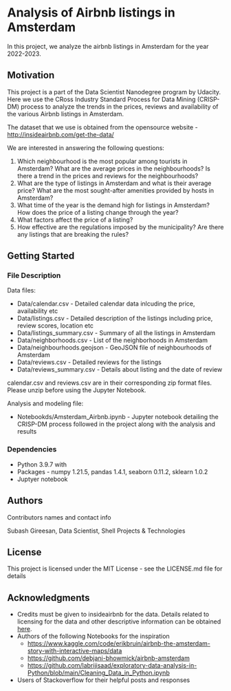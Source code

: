 # Analysis of Airbnb listings in Amsterdam

In this project, we analyze the airbnb listings in Amsterdam for the year 2022-2023. 

## Motivation

This project is a part of the Data Scientist Nanodegree program by Udacity. Here we use the CRoss Industry Standard Process for Data Mining (CRISP-DM) process to analyze the trends in the prices, reviews and availability of the various Airbnb listings in Amsterdam. 

The dataset that we use is obtained from the opensource website - http://insideairbnb.com/get-the-data/

We are interested in answering the following questions:

  1) Which neighbourhood is the most popular among tourists in Amsterdam? What are the average prices in the neighbourhoods? Is there a trend in the prices and reviews for the neighbourhoods? 
  2) What are the type of listings in Amsterdam and what is their average price? What are the most sought-after amenities provided by hosts in Amsterdam?
  3) What time of the year is the demand high for listings in Amsterdam? How does the price of a listing change through the year? 
  4) What factors affect the price of a listing?
  5) How effective are the regulations imposed by the municipality? Are there any listings that are breaking the rules?
  
## Getting Started

### File Description

Data files: 

- Data/calendar.csv - Detailed calendar data inlcuding the price, availability etc
- Data/listings.csv - Detailed description of the listings including price, review scores, location etc
- Data/listings_summary.csv - Summary of all the listings in Amsterdam
- Data/neighborhoods.csv - List of the neighborhoods in Amsterdam
- Data/neighbourhoods.geojson - GeoJSON file of neighbourhoods of Amsterdam
- Data/reviews.csv - Detailed reviews for the listings
- Data/reviews_summary.csv - Details about listing and the date of review

calendar.csv and reviews.csv are in their corresponding zip format files. Please unzip before using the Jupyter Notebook. 

Analysis and modeling file:

- Notebookds/Amsterdam_Airbnb.ipynb - Jupyter notebook detailing the CRISP-DM process followed in the project along with the analysis and results

### Dependencies

* Python 3.9.7 with 
* Packages - numpy 1.21.5, pandas 1.4.1, seaborn 0.11.2, sklearn 1.0.2
* Juptyer notebook

## Authors

Contributors names and contact info

Subash Gireesan, Data Scientist, Shell Projects & Technologies

## License

This project is licensed under the MIT License - see the LICENSE.md file for details

## Acknowledgments

* Credits must be given to insideairbnb for the data. Details related to licensing for the data and other descriptive information can be obtained [here](http://insideairbnb.com/get-the-data/).
* Authors of the following Notebooks for the inspiration
  - https://www.kaggle.com/code/erikbruin/airbnb-the-amsterdam-story-with-interactive-maps/data
  - https://github.com/debjani-bhowmick/airbnb-amsterdam
  - https://github.com/labrijisaad/exploratory-data-analysis-in-Python/blob/main/Cleaning_Data_in_Python.ipynb
* Users of Stackoverflow for their helpful posts and responses
